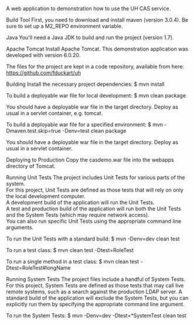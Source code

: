 A web application to demonstration how to use the UH CAS service. 

Build Tool
First, you need to download and install maven (version 3.0.4). 
Be sure to set up a M2_REPO environment variable.

Java 
You'll need a Java JDK to build and run the project (version 1.7).

Apache Tomcat
Install Apache Tomcat. 
This demonstration application was developed with version 6.0.20.

The files for the project are kept in a code repository, 
available from here:
https://github.com/fduckart/uh

Building
Install the necessary project dependencies:
$ mvn install

To build a deployable war file for local development:
$ mvn clean package

You should have a deployable war file in the target directory. 
Deploy as usual in a servlet container, e.g. tomcat.

To build a deployable war file for a specified environment:
$ mvn -Dmaven.test.skip=true -Denv=test clean package

You should have a deployable war file in the target directory. 
Deploy as usual in a servlet container.

Deploying to Production
Copy the casdemo.war file into the webapps directory of Tomcat. 

Running Unit Tests
The project includes Unit Tests for various parts of the system.  
For this project, Unit Tests are defined as those tests that will 
rely on only the local development computer.  
A development build of the application will run the Unit Tests.  
A test and production build of the application will run both the 
Unit Tests and the System Tests (which may require network access).  
You can also run specific Unit Tests using the appropriate command 
line arguments.

To run the Unit Tests with a standard build:
$ mvn -Denv=dev clean test

To run a test class:
$ mvn clean test -Dtest=RoleTest

To run a single method in a test class:
$ mvn clean test -Dtest=RoleTest#longName

Running System Tests
The project files include a handful of System Tests.  
For this project, System Tests are defined as those tests that may 
call live remote systems, such as a search against the production 
LDAP server. A standard build of the application will exclude the 
System Tests, but you can explicitly run them by specifying the 
appropriate command line argument.

To run the System Tests:
$ mvn -Denv=dev -Dtest=*SystemTest clean test
